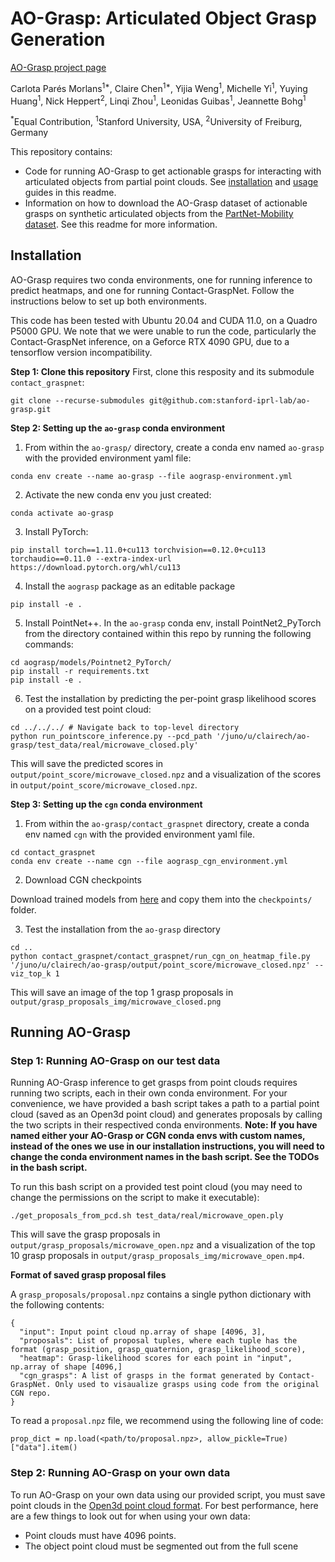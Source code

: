 # AO-Grasp: Articulated Object Grasp Generation

[AO-Grasp project page](https://stanford-iprl-lab.github.io/ao-grasp)

Carlota Parés Morlans<sup>1*</sup>, Claire Chen<sup>1*</sup>, Yijia Weng<sup>1</sup>, Michelle Yi<sup>1</sup>, Yuying Huang<sup>1</sup>, Nick Heppert<sup>2</sup>, Linqi Zhou<sup>1</sup>, Leonidas Guibas<sup>1</sup>, Jeannette Bohg<sup>1</sup>

<sup>*</sup>Equal Contribution, <sup>1</sup>Stanford University, USA, <sup>2</sup>University of Freiburg, Germany

This repository contains:
* Code for running AO-Grasp to get actionable grasps for interacting with articulated objects from partial point clouds. See [installation](https://github.com/stanford-iprl-lab/ao-grasp?tab=readme-ov-file#installation) and [usage](https://github.com/stanford-iprl-lab/ao-grasp?tab=readme-ov-file#running-ao-grasp) guides in this readme.
* Information on how to download the AO-Grasp dataset of actionable grasps on synthetic articulated objects from the [PartNet-Mobility dataset](https://sapien.ucsd.edu/browse). See this readme for more information.

## Installation

AO-Grasp requires two conda environments, one for running inference to predict heatmaps, and one for running Contact-GraspNet. Follow the instructions below to set up both environments.

This code has been tested with Ubuntu 20.04 and CUDA 11.0, on a Quadro P5000 GPU. We note that we were unable to run the code, particularly the Contact-GraspNet inference, on a Geforce RTX 4090 GPU, due to a tensorflow version incompatibility.

**Step 1: Clone this repository**
First, clone this resposity and its submodule `contact_graspnet`:
```
git clone --recurse-submodules git@github.com:stanford-iprl-lab/ao-grasp.git
```

**Step 2: Setting up the `ao-grasp` conda environment**

1. From within the `ao-grasp/` directory, create a conda env named `ao-grasp` with the provided environment yaml file:

```
conda env create --name ao-grasp --file aograsp-environment.yml
```

2. Activate the new conda env you just created:
```
conda activate ao-grasp
```

3. Install PyTorch:
```
pip install torch==1.11.0+cu113 torchvision==0.12.0+cu113 torchaudio==0.11.0 --extra-index-url https://download.pytorch.org/whl/cu113
```

4. Install the `aograsp` package as an editable package
```
pip install -e .
```

5. Install PointNet++. In the `ao-grasp` conda env, install PointNet2_PyTorch from the directory contained within this repo by running the following commands:
```
cd aograsp/models/Pointnet2_PyTorch/
pip install -r requirements.txt
pip install -e .
```

6. Test the installation by predicting the per-point grasp likelihood scores on a provided test point cloud:

```
cd ../../../ # Navigate back to top-level directory
python run_pointscore_inference.py --pcd_path '/juno/u/clairech/ao-grasp/test_data/real/microwave_closed.ply'
```

This will save the predicted scores in `output/point_score/microwave_closed.npz` and a visualization of the scores in `output/point_score/microwave_closed.npz`.

**Step 3: Setting up the `cgn` conda environment**

1. From within the `ao-grasp/contact_graspnet` directory, create a conda env named `cgn` with the provided environment yaml file.
```
cd contact_graspnet
conda env create --name cgn --file aograsp_cgn_environment.yml 
```

2. Download CGN checkpoints

Download trained models from [here](https://drive.google.com/drive/folders/1tBHKf60K8DLM5arm-Chyf7jxkzOr5zGl?usp=sharing) and copy them into the `checkpoints/` folder.

3. Test the installation from the `ao-grasp` directory
```
cd ..
python contact_graspnet/contact_graspnet/run_cgn_on_heatmap_file.py '/juno/u/clairech/ao-grasp/output/point_score/microwave_closed.npz' --viz_top_k 1
```

This will save an image of the top 1 grasp proposals in `output/grasp_proposals_img/microwave_closed.png`

## Running AO-Grasp

### Step 1: Running AO-Grasp on our test data

Running AO-Grasp inference to get grasps from point clouds requires running two scripts, each in their own conda environment. For your convenience, we have provided a bash script takes a path to a partial point cloud (saved as an Open3d point cloud) and generates proposals by calling the two scripts in their respectived conda environments. **Note: If you have named either your AO-Grasp or CGN conda envs with custom names, instead of the ones we use in our installation instructions, you will need to change the conda environment names in the bash script. See the TODOs in the bash script.**

To run this bash script on a provided test point cloud (you may need to change the permissions on the script to make it executable):
```
./get_proposals_from_pcd.sh test_data/real/microwave_open.ply
```
This will save the grasp proposals in `output/grasp_proposals/microwave_open.npz` and a visualization of the top 10 grasp proposals in `output/grasp_proposals_img/microwave_open.mp4`.

**Format of saved grasp proposal files**

A `grasp_proposals/proposal.npz` contains a single python dictionary with the following contents:
```
{
  "input": Input point cloud np.array of shape [4096, 3],
  "proposals": List of proposal tuples, where each tuple has the format (grasp_position, grasp_quaternion, grasp_likelihood_score),
  "heatmap": Grasp-likelihood scores for each point in "input", np.array of shape [4096,]
  "cgn_grasps": A list of grasps in the format generated by Contact-GraspNet. Only used to visaualize grasps using code from the original CGN repo.
}
```

To read a `proposal.npz` file, we recommend using the following line of code:
```
prop_dict = np.load(<path/to/proposal.npz>, allow_pickle=True)["data"].item()
```

### Step 2: Running AO-Grasp on your own data

To run AO-Grasp on your own data using our provided script, you must save point clouds in the [Open3d point cloud format](https://www.open3d.org/docs/release/python_api/open3d.io.write_point_cloud.html). For best performance, here are a few things to look out for when using your own data:

- Point clouds must have 4096 points.
- The object point cloud must be segmented out from the full scene

